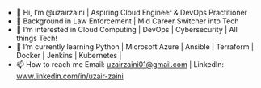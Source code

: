 - 👋 Hi, I’m @uzairzaini | Aspiring Cloud Engineer & DevOps Practitioner
- 🚓 Background in Law Enforcement | Mid Career Switcher into Tech
- 👀 I’m interested in Cloud Computing | DevOps | Cybersecurity | All things Tech!
- 🌱 I’m currently learning  Python | Microsoft Azure | Ansible | Terraform | Docker | Jenkins | Kubernetes |  
- 📫 How to reach me Email: uzairzaini01@gmail.com | LinkedIn: www.linkedin.com/in/uzair-zaini

<!---
uzairzaini/uzairzaini is a ✨ special ✨ repository because its `README.md` (this file) appears on your GitHub profile.
You can click the Preview link to take a look at your changes.
--->
